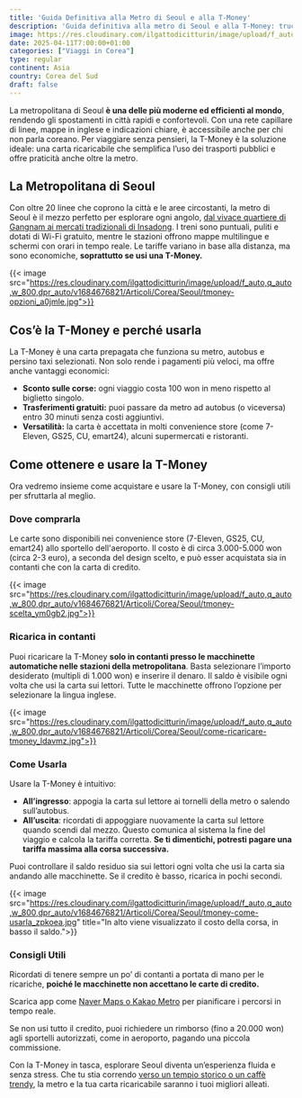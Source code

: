 ```yaml
---
title: 'Guida Definitiva alla Metro di Seoul e alla T-Money'
description: 'Guida definitiva alla metro di Seoul e alla T-Money: trucchi e consigli su come muoversi facilmente'
image: https://res.cloudinary.com/ilgattodicitturin/image/upload/f_auto,q_auto,w_800,dpr_auto/v1709916475/Articoli/Corea/Seoul/metro-seoul_j4pwod.jpg
date: 2025-04-11T7:00:00+01:00
categories: ["Viaggi in Corea"]
type: regular  
continent: Asia
country: Corea del Sud 
draft: false
---
```


La metropolitana di Seoul **è una delle più moderne ed efficienti al mondo**, rendendo gli spostamenti in città rapidi e confortevoli. Con una rete capillare di linee, mappe in inglese e indicazioni chiare, è accessibile anche per chi non parla coreano. Per viaggiare senza pensieri, la T-Money è la soluzione ideale: una carta ricaricabile che semplifica l’uso dei trasporti pubblici e offre praticità anche oltre la metro.

## La Metropolitana di Seoul 
Con oltre 20 linee che coprono la città e le aree circostanti, la metro di Seoul è il mezzo perfetto per esplorare ogni angolo, [dal vivace quartiere di Gangnam  ai mercati tradizionali di Insadong](/blog/seoul-cosa-vedere-4-giorni-itinerario-completo). I treni sono puntuali, puliti e dotati di Wi-Fi gratuito, mentre le stazioni offrono mappe multilingue e schermi con orari in tempo reale. Le tariffe variano in base alla distanza, ma sono economiche, **soprattutto se usi una T-Money.**

{{< image src="https://res.cloudinary.com/ilgattodicitturin/image/upload/f_auto,q_auto,w_800,dpr_auto/v1684676821/Articoli/Corea/Seoul/tmoney-opzioni_a0jmle.jpg">}}

## Cos’è la T-Money e perché usarla
La T-Money è una carta prepagata che funziona su metro, autobus e persino taxi selezionati. Non solo rende i pagamenti più veloci, ma offre anche vantaggi economici:

- **Sconto sulle corse:** ogni viaggio costa 100 won in meno rispetto al biglietto singolo.
- **Trasferimenti gratuiti:** puoi passare da metro ad autobus (o viceversa) entro 30 minuti senza costi aggiuntivi.
- **Versatilità:** la carta è accettata in molti convenience store (come 7-Eleven, GS25, CU, emart24), alcuni supermercati e ristoranti.

## Come ottenere e usare la T-Money
Ora vedremo insieme come acquistare e usare la T-Money, con consigli utili per sfruttarla al meglio.

### Dove comprarla
Le carte sono disponibili nei convenience store (7-Eleven, GS25, CU, emart24) allo sportello dell'aeroporto. Il costo è di circa 3.000-5.000 won (circa 2-3 euro), a seconda del design scelto, e può esser acquistata sia in contanti che con la carta di credito.

{{< image src="https://res.cloudinary.com/ilgattodicitturin/image/upload/f_auto,q_auto,w_800,dpr_auto/v1684676821/Articoli/Corea/Seoul/tmoney-scelta_ym0gb2.jpg">}}

### Ricarica in contanti 
Puoi ricaricare la T-Money **solo in contanti presso le macchinette automatiche nelle stazioni della metropolitana**. Basta selezionare l’importo desiderato (multipli di 1.000 won) e inserire il denaro. Il saldo è visibile ogni volta che usi la carta sui lettori. Tutte le macchinette offrono l’opzione per selezionare la lingua inglese.

{{< image src="https://res.cloudinary.com/ilgattodicitturin/image/upload/f_auto,q_auto,w_800,dpr_auto/v1684676821/Articoli/Corea/Seoul/come-ricaricare-tmoney_ldavmz.jpg">}}

### Come Usarla
Usare la T-Money è intuitivo:

- **All’ingresso**: appogia la carta sul lettore ai tornelli della metro o salendo sull’autobus.
- **All’uscita**: ricordati di appoggiare nuovamente la carta sul lettore quando scendi dal mezzo. Questo comunica al sistema la fine del viaggio e calcola la tariffa corretta. **Se ti dimentichi, potresti pagare una tariffa massima alla corsa successiva.**

Puoi controllare il saldo residuo sia sui lettori ogni volta che usi la carta sia andando alle macchinette. Se il credito è basso, ricarica in pochi secondi.

{{< image src="https://res.cloudinary.com/ilgattodicitturin/image/upload/f_auto,q_auto,w_800,dpr_auto/v1684676821/Articoli/Corea/Seoul/tmoney-come-usarla_zpkoea.jpg" title="In alto viene visualizzato il costo della corsa, in basso il saldo.">}}

### Consigli Utili
Ricordati di tenere sempre un po’ di contanti a portata di mano per le ricariche, **poiché le macchinette non accettano le carte di credito.**

Scarica app come [Naver Maps o Kakao Metro](/blog/corea-del-sud-le-app-da-avere-per-viaggiare-senza-problemi) per pianificare i percorsi in tempo reale.

Se non usi tutto il credito, puoi richiedere un rimborso (fino a 20.000 won) agli sportelli autorizzati, come in aeroporto, pagando una piccola commissione.

Con la T-Money in tasca, esplorare Seoul diventa un’esperienza fluida e senza stress. Che tu stia correndo [verso un tempio storico o un caffè trendy](/blog/seoul-cosa-vedere-4-giorni-itinerario-completo), la metro e la tua carta ricaricabile saranno i tuoi migliori alleati.